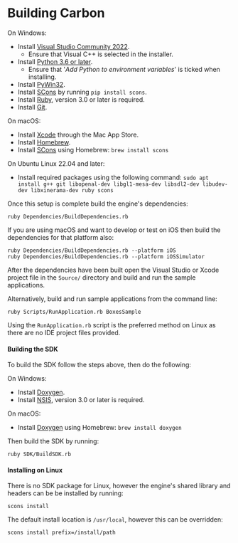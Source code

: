 # Building Carbon

On Windows:
- Install [Visual Studio Community 2022](https://visualstudio.com).
    - Ensure that Visual C++ is selected in the installer.
- Install [Python 3.6 or later](http://www.python.org/downloads).
    - Ensure that '*Add Python to environment variables*' is ticked when installing.
- Install [PyWin32](https://pypi.org/project/pywin32/#files).
- Install [SCons](http://www.scons.org/) by running `pip install scons`.
- Install [Ruby](http://rubyinstaller.org/downloads), version 3.0 or later is required.
- Install [Git](https://git-scm.com/download/win).

On macOS:
- Install [Xcode](https://itunes.apple.com/app/xcode/id497799835) through the Mac App Store.
- Install [Homebrew](http://brew.sh).
- Install [SCons](http://www.scons.org) using Homebrew: `brew install scons`

On Ubuntu Linux 22.04 and later:
- Install required packages using the following command: `sudo apt install g++ git libopenal-dev libgl1-mesa-dev
  libsdl2-dev libudev-dev libxinerama-dev ruby scons`

Once this setup is complete build the engine's dependencies:

    ruby Dependencies/BuildDependencies.rb

If you are using macOS and want to develop or test on iOS then build the dependencies for that platform also:

    ruby Dependencies/BuildDependencies.rb --platform iOS
    ruby Dependencies/BuildDependencies.rb --platform iOSSimulator

After the dependencies have been built open the Visual Studio or Xcode project file in the `Source/` directory and build
and run the sample applications.

Alternatively, build and run sample applications from the command line:

    ruby Scripts/RunApplication.rb BoxesSample

Using the `RunApplication.rb` script is the preferred method on Linux as there are no IDE project files provided.

#### Building the SDK

To build the SDK follow the steps above, then do the following:

On Windows:
- Install [Doxygen](https://www.doxygen.nl/download.html).
- Install [NSIS](http://nsis.sourceforge.net/), version 3.0 or later is required.

On macOS:
- Install [Doxygen](https://www.doxygen.nl/) using Homebrew: `brew install doxygen`

Then build the SDK by running:

    ruby SDK/BuildSDK.rb

#### Installing on Linux

There is no SDK package for Linux, however the engine's shared library and headers can be be installed by running:

    scons install

The default install location is `/usr/local`, however this can be overridden:

    scons install prefix=/install/path
